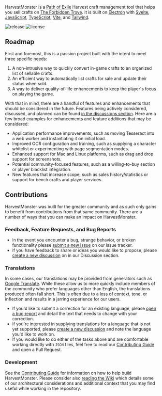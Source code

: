HarvestMonster is a [Path of Exile](https://www.pathofexile.com/) Harvest craft management tool that helps you sell crafts on [The Forbidden Trove](https://forbiddentrove.com/). It is built on [Electron](https://www.electronjs.org/) with [Svelte](https://svelte.dev/), [JavaScript](https://developer.mozilla.org/en-US/docs/Web/JavaScript), [TypeScript](https://www.typescriptlang.org/), [Vite](https://vitejs.dev/), and [Tailwind](https://tailwindcss.com/).

![release](https://github.com/ryanbarr/harvest-monster/actions/workflows/release.yml/badge.svg) ![license](https://img.shields.io/github/license/ryanbarr/harvest-monster)

## Roadmap

First and foremost, this is a passion project built with the intent to meet three specific needs:

1. A non-intrusive way to quickly convert in-game crafts to an organized list of sellable crafts.
2. An efficient way to automatically list crafts for sale and update their status when sold.
3. A way to deliver quality-of-life enhancements to keep the player's focus on playing the game.

With that in mind, there are a handful of features and enhancements that should be considered in the future. Features being actively considered, discussed, and planned can be found [in the discussions section](https://github.com/ryanbarr/harvest-monster/discussions). Here are a few broad examples for enhancements and feature additions that may be considered:

* Application performance improvements, such as moving Tesseract into a web worker and instantiating it on initial load.
* Improved OCR configuration and training, such as supplying a character whitelist or experimenting with page segmentation modes.
* Enhanced support for Mac and Linux platforms, such as drag and drop support for screenshots.
* Potential community-focused features, such as a willing-to-buy section or player blacklist integration.
* New features that increase scope, such as sales history/statistics or support for bench crafts and player services.

## Contributions

HarvestMonster was built for the greater community and as such only gains to benefit from contributions from that same community. There are a number of ways that you can make an impact on HarvestMonster.

### Feedback, Feature Requests, and Bug Reports

* In the event you encounter a bug, strange behavior, or broken functionality please [submit a new issue](https://github.com/ryanbarr/harvest-monster/issues/new?&labels=bug&template=bug_report.md) on our issue tracker.
* If you have feedback to share or ideas you would like to propose, please [create a new discussion](https://github.com/ryanbarr/harvest-monster/discussions) on in our Discussion section.

### Translations

In some cases, our translations may be provided from generators such as [Google Translate](https://translate.google.com/). While these allow us to more quickly include members of the community who prefer languages other than English, the translations produced often fall short. This is often due to a loss of context, tone, or inflection and results in a jarring experience for our users.

* If you'd like to submit a correction for an existing language, please [open a bug report](https://github.com/ryanbarr/harvest-monster/issues/new?&labels=bug&template=bug_report.md) and detail the text that needs to change with your correction.
* If you're interested in supplying translations for a language that is not yet supported, please [create a new discussion](https://github.com/ryanbarr/harvest-monster/discussions) and note the language you'd like to work on.
* If you would like to do either of the tasks above and are comfortable working directly with `JSON` files, feel free to read our [Contributing Guide](CONTRIBUTING.md) and open a Pull Request.

### Development

See the [Contributing Guide](CONTRIBUTING.md) for information on how to help build HarvestMonster. Please consider also [reading the Wiki](https://github.com/ryanbarr/harvest-monster/wiki) which details some of our architectural considerations and additional context that you may find useful while working in the repository.
